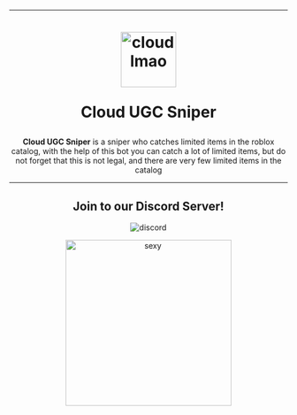 <div>

<hr>

</div>

<div align="center">

<h1>
  <img src="https://cdn.discordapp.com/attachments/1133768987059163247/1135692497297883307/168_20230731215620.png" alt="cloud lmao" width="100" height="100">

  Cloud UGC Sniper
</h1>

</div>


<div align="center">

<strong>Cloud UGC Sniper</strong> is a sniper who catches limited items in the roblox catalog, with the help of this bot you can catch a lot of limited items, but do not forget that this is not legal, and there are very few limited items in the catalog

<hr>

</div>


<div align="center">

  <h2>Join to our Discord Server!</h2>

  <img src="https://cdn.discordapp.com/attachments/1133768987059163247/1143981614657974284/209_20230824005413.png" alt="discord">

</div>

<div align="center">

[<img src="https://cdn.discordapp.com/attachments/1133768987059163247/1143987202515288164/222_20230824011611.png" alt="sexy" width="300">](https://discord.gg/sVGcKgTnPN)

</div>
